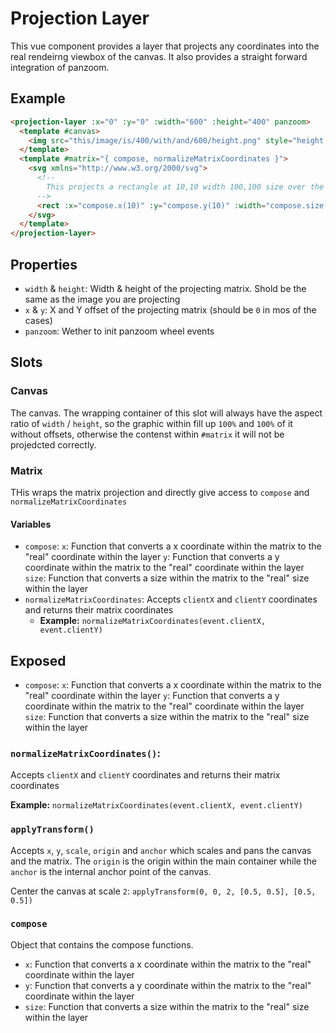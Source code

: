 # Projection Layer

This vue component provides a layer that projects any coordinates into the real rendeirng viewbox of the canvas. It also provides a straight forward integration of panzoom.

## Example


```html
<projection-layer :x="0" :y="0" :width="600" :height="400" panzoom>
  <template #canvas>
    <img src="this/image/is/400/with/and/600/height.png" style="height: 100%; width: 100%;" />
  </template>
  <template #matrix="{ compose, normalizeMatrixCoordinates }">
    <svg xmlns="http://www.w3.org/2000/svg">
      <!--
        This projects a rectangle at 10,10 width 100,100 size over the image.
      -->
      <rect :x="compose.x(10)" :y="compose.y(10)" :width="compose.size(100)" :height="compose.size(100)"/>
    </svg>
  </template>
</projection-layer>
```

## Properties

- `width` & `height`: Width & height of the projecting matrix. Shold be the same as the image you are projecting
- `x` & `y`: X and Y offset of the projecting matrix (should be `0` in mos of the cases)
- `panzoom`: Wether to init panzoom wheel events

## Slots

### Canvas

The canvas. The wrapping container of this slot will always have the aspect ratio of `width` / `height`, so the graphic within fill up `100%` and `100%` of it without offsets, otherwise the contenst within `#matrix` it will not be projedcted correctly.

### Matrix

THis wraps the matrix projection and directly give access to `compose` and `normalizeMatrixCoordinates`

#### Variables

- `compose`:
  `x`: Function that converts a x coordinate within the matrix to the "real" coordinate within the layer
  `y`: Function that converts a y coordinate within the matrix to the "real" coordinate within the layer
  `size`: Function that converts a size within the matrix to the "real" size within the layer
- `normalizeMatrixCoordinates`: Accepts `clientX` and `clientY` coordinates and returns their matrix coordinates
  - **Example:** `normalizeMatrixCoordinates(event.clientX, event.clientY)`

## Exposed

- `compose`:
  `x`: Function that converts a x coordinate within the matrix to the "real" coordinate within the layer
  `y`: Function that converts a y coordinate within the matrix to the "real" coordinate within the layer
  `size`: Function that converts a size within the matrix to the "real" size within the layer
  
### `normalizeMatrixCoordinates()`:

Accepts `clientX` and `clientY` coordinates and returns their matrix coordinates

**Example:** `normalizeMatrixCoordinates(event.clientX, event.clientY)`



### `applyTransform()`

Accepts `x`, `y`, `scale`, `origin` and `anchor` which scales and pans the canvas and the matrix. The `origin` is the origin within the main container while the `anchor` is the internal anchor point of the canvas.

Center the canvas at scale `2`: `applyTransform(0, 0, 2, [0.5, 0.5], [0.5, 0.5])`

### `compose`

Object that contains the compose functions.

- `x`: Function that converts a x coordinate within the matrix to the "real" coordinate within the layer
- `y`: Function that converts a y coordinate within the matrix to the "real" coordinate within the layer
- `size`: Function that converts a size within the matrix to the "real" size within the layer

